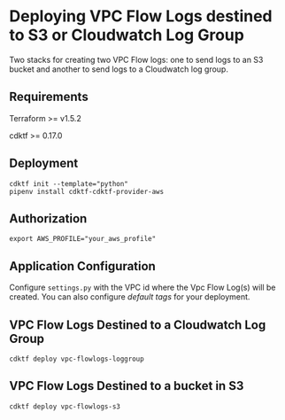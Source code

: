 # Deploying VPC Flow Logs destined to S3 or Cloudwatch Log Group

Two stacks for creating two VPC Flow logs: one to send logs to an S3 bucket and another to send logs to a Cloudwatch log group.

## Requirements

Terraform >= v1.5.2

cdktf >= 0.17.0

## Deployment

```
cdktf init --template="python"
pipenv install cdktf-cdktf-provider-aws
```

## Authorization

`export AWS_PROFILE="your_aws_profile"`

## Application Configuration

Configure `settings.py` with the VPC id where the Vpc Flow Log(s) will be created. You can also configure *default tags* for your deployment.

## VPC Flow Logs Destined to a Cloudwatch Log Group

`cdktf deploy vpc-flowlogs-loggroup`

## VPC Flow Logs Destined to a bucket in S3

`cdktf deploy vpc-flowlogs-s3`
